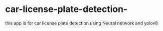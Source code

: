 # car-license-plate-detection-
this app is for car license plate detection  using Neural network and yolov8
